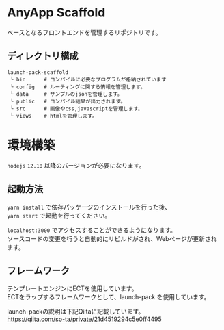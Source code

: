 # AnyApp Scaffold
ベースとなるフロントエンドを管理するリポジトリです。

## ディレクトリ構成
```
launch-pack-scaffold
 └ bin      # コンパイルに必要なプログラムが格納されています
 └ config   # ルーティングに関する情報を管理します。
 └ data     # サンプルのjsonを管理します。
 └ public   # コンパイル結果が出力されます。
 └ src      # 画像やcss,javascriptを管理します。
 └ views    # htmlを管理します。
```

# 環境構築
`nodejs` `12.10` 以降のバージョンが必要になります。  

## 起動方法
`yarn install` で依存パッケージのインストールを行った後、  
`yarn start` で起動を行ってください。

`localhost:3000` でアクセスすることができるようになります。  
ソースコードの変更を行うと自動的にリビルドがされ、Webページが更新されます。  

## フレームワーク
テンプレートエンジンにECTを使用しています。  
ECTをラップするフレームワークとして、launch-pack を使用しています。

launch-packの説明は下記Qiitaに記載しています。  
https://qiita.com/so-ta/private/21d4519294c5e0ff4495